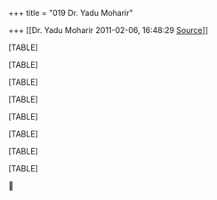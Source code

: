 +++
title = "019 Dr. Yadu Moharir"

+++
[[Dr. Yadu Moharir	2011-02-06, 16:48:29 [Source](https://groups.google.com/g/bvparishat/c/tLU7mvXUYkE)]]



[TABLE]

[TABLE]

[TABLE]

[TABLE]

[TABLE]

[TABLE]

[TABLE]

[TABLE]



